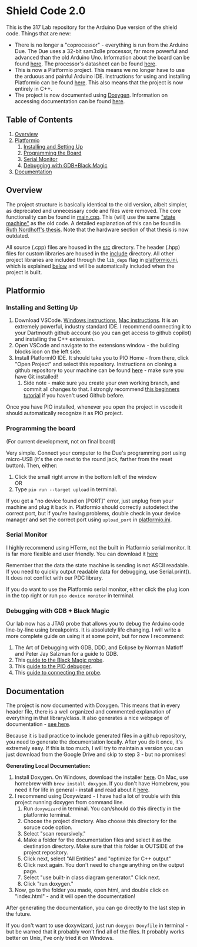 # Shield Code 2.0
This is the 317 Lab repository for the Arduino Due version of the shield code. Things that are new:
* There is no longer a "coprocessor" - everything is run from the Arduino Due. The Due uses a 32-bit sam3x8e processor, far more powerful and advanced than the old Arduino Uno. Information about the board can be found [here](https://docs.arduino.cc/hardware/due/). The processor's datasheet can be found [here](https://ww1.microchip.com/downloads/en/devicedoc/atmel-11057-32-bit-cortex-m3-microcontroller-sam3x-sam3a_datasheet.pdf).
* This is now a Platformio project. This means we no longer have to use the arduous and painful Arduino IDE. Instructions for using and installing Platformio can be found [here](#platformio). This also means that the project is now entirely in C++.
* The project is now documented using [Doxygen](https://www.doxygen.nl/). Information on accessing documentation can be found [here](#documentation).
## Table of Contents
1. [Overview](#overview)
2. [Platformio](#platformio)  
    1. [Installing and Setting Up](#installing-and-setting-up)
    2. [Programming the Board](#programming-the-board)
    3. [Serial Monitor](#serial-monitor)
    4. [Debugging with GDB+Black Magic](#debugging-with-gdb--black-magic)
3. [Documentation](#documentation)

## Overview
The project structure is basically identical to the old version, albeit simpler, as deprecated and unnecessary code and files were removed. The core functionality can be found in [main.cpp](src/main.cpp). This (will) use the same ["state machine"](https://en.wikipedia.org/wiki/Finite-state_machine) as the old code. A detailed explanation of this can be found in [Ruth Nordhoff's thesis](https://drive.google.com/file/d/1XH5SRRh2m84pu7f2B1RSFuYGV1u3EBdw/view?usp=sharing). Note that the hardware section of that thesis is now outdated.  
  
All source (.cpp) files are housed in the [src](src) directory. The header (.hpp) files for custom libraries are housed in the [include](include) directory. All other project libraries are included through the `lib_deps` flag in [platformio.ini](platformio.ini), which is explained [below](#platformio) and will be automatically included when the project is built.

## Platformio
### Installing and Setting Up
1. Download VSCode. [Windows instructions](https://code.visualstudio.com/docs/setup/windows), [Mac instructions](https://code.visualstudio.com/docs/setup/mac). It is an extremely powerful, industry standard IDE. I recommend connecting it to your Dartmouth github account (so you can get access to github copilot) and installing the C++ extension.
2. Open VSCode and navigate to the extensions window - the building blocks icon on the left side.
3. Install PlatformIO IDE. It should take you to PIO Home - from there, click "Open Project" and select this repository. Instructions on cloning a github repository to your machine can be found [here](https://docs.github.com/en/repositories/creating-and-managing-repositories/cloning-a-repository) - make sure you have Git installed!  
    1. Side note - make sure you create your own working branch, and commit all changes to that. I strongly recommend [this beginners tutorial](https://github.com/skills/introduction-to-github) if you haven't used Github before.

Once you have PIO installed, whenever you open the project in vscode it should automatically recognize it as  PIO project.

### Programming the board
(For current development, not on final board)  
  
Very simple. Connect your computer to the Due's programming port using micro-USB (it's the one next to the round jack, farther from the reset button). Then, either:
1. Click the small right arrow in the bottom left of the window  
OR
2. Type `pio run --target upload` in terminal.  

If you get a "no device found on [PORT]" error, just unplug from your machine and plug it back in. Platformio should correctly autodetect the correct port, but if you're having problems, double check in your device manager and set the correct port using `upload_port` in [platformio.ini](platformio.ini).
### Serial Monitor
I highly recommend using HTerm, not the built in Platformio serial monitor. It is far more flexible and user friendly. You can download it [here](https://www.der-hammer.info/pages/terminal.html)  

Remember that the data the state machine is sending is not ASCII readable. If you need to quickly output readable data for debugging, use Serial.print(). It does not conflict with our PDC library.  

If you do want to use the Platformio serial monitor, either click the plug icon in the top right or run `pio device monitor` in terminal.

### Debugging with GDB + Black Magic
Our lab now has a JTAG probe that allows you to debug the Arduino code line-by-line using breakpoints. It is absolutely life changing. I will write a more complete guide on using it at some point, but for now I recommend:
1. The Art of Debugging with GDB, DDD, and Eclipse by Norman Matloff and Peter Jay Salzman for a guide to GDB.
2. This [guide to the Black Magic probe](https://github.com/compuphase/Black-Magic-Probe-Book/tree/main).
3. This [guide to the PIO debugger](https://docs.platformio.org/en/latest/plus/debugging.html).
4. This [guide to connecting the probe](https://www.hackster.io/rpatterson/hardware-debugging-arduino-due-with-gdb-and-blackmagic-probe-bfbe10).

## Documentation
The project is now documented with Doxygen. This means that in every header file, there is a well organized and commented explanation of everything in that library/class. It also generates a nice webpage of documentation - [see here](https://eigen.tuxfamily.org/dox/).  

Because it is bad practice to include generated files in a github repository, you need to generate the documentation locally. After you do it once, it's extremely easy. If this is too much, I will try to maintain a version you can just download from the Google Drive and skip to step 3 - but no promises!  

**Generating Local Documentation:**
1. Install Doxygen. On Windows, download the installer [here](https://www.doxygen.nl/download.html). On Mac, use homebrew with `brew install doxygen`. If you don't have Homebrew, you need it for life in general - install and read about it [here](https://brew.sh/). 
2. I recommend using Doxywizard - I have had a lot of trouble with this project running doxygen from command line.  
    1. Run `doxywizard` in terminal. You can/should do this directly in the platformio terminal.
    2. Choose the project directory. Also choose this directory for the soruce code option.
    3. Select "scan recursively."
    4. Make a folder for the documentation files and select it as the destination directory. Make sure that this folder is OUTSIDE of the project repository.
    5. Click next, select "All Entities" and "optimize for C++ output"
    6. Click next again. You don't need to change anything on the output page.
    7. Select "use built-in class diagram generator." Click next.
    8. Click "run doxygen."
3. Now, go to the folder you made, open html, and double click on "index.html" - and it will open the documentation! 

After generating the documentation, you can go directly to the last step in the future. 

If you don't want to use doxywizard, just run `doxygen Doxyfile` in terminal - but be warned that it probably won't find all of the files. It probably works better on Unix, I've only tried it on Windows.

